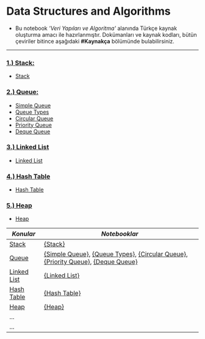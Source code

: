 # Data Structures and Algorithms
- Bu notebook <i>'Veri Yapıları ve Algoritma'</i> alanında Türkçe kaynak oluşturma amacı ile hazırlanmıştır. Dokümanları ve kaynak kodları, bütün çeviriler bitince aşağıdaki <b>#Kaynakça</b> bölümünde bulabilirsiniz.
<hr>

### [1.) Stack:](https://github.com/erogluegemen/Data-Structures-and-Algorithms/tree/main/Stack)
- [Stack](https://github.com/erogluegemen/Data-Structure-and-Algorithm/blob/main/Stack/stack_1.ipynb)

### [2.) Queue:](https://github.com/erogluegemen/Data-Structures-and-Algorithms/tree/main/Queue)
- [Simple Queue](https://github.com/erogluegemen/Data-Structure-and-Algorithm/blob/main/Queue/%5B1%5Dsimple_queue.ipynb)
- [Queue Types](https://github.com/erogluegemen/Data-Structure-and-Algorithm/blob/main/Queue/%5B2%5Dtypes_of_queue.ipynb)
- [Circular Queue](https://github.com/erogluegemen/Data-Structure-and-Algorithm/blob/main/Queue/%5B3%5Dcircular_queue.ipynb)
- [Priority Queue](https://github.com/erogluegemen/Data-Structure-and-Algorithm/blob/main/Queue/%5B4%5Dpriority_queue.ipynb)
- [Deque Queue](https://github.com/erogluegemen/Data-Structures-and-Algorithms/blob/main/Queue/%5B5%5Ddeque_queue.ipynb)

### [3.) Linked List](https://github.com/erogluegemen/Data-Structures-and-Algorithms/tree/main/Linked%20List)
- [Linked List](https://github.com/erogluegemen/Data-Structures-and-Algorithms/blob/main/Linked%20List/linked_list.ipynb)

### [4.) Hash Table](https://github.com/erogluegemen/Data-Structures-and-Algorithms/tree/main/Hash%20Table)
- [Hash Table](https://github.com/erogluegemen/Data-Structures-and-Algorithms/blob/main/Hash%20Table/hash_table.ipynb)

### [5.) Heap](https://github.com/erogluegemen/Data-Structures-and-Algorithms/tree/main/Heap)
- [Heap](https://github.com/erogluegemen/Data-Structures-and-Algorithms/blob/main/Heap/Heap.ipynb)

| *Konular*                   | *Notebooklar*                                                                    |
| ----------------------------|----------------------------------------------------------------------------------| 
|      [Stack](https://github.com/erogluegemen/Data-Structures-and-Algorithms/tree/main/Stack)                   |        [{Stack}](https://github.com/erogluegemen/Data-Structure-and-Algorithm/blob/main/Stack/stack_1.ipynb)                     |
|[Queue](https://github.com/erogluegemen/Data-Structures-and-Algorithms/tree/main/Queue)                         |        [{Simple Queue}](https://github.com/erogluegemen/Data-Structure-and-Algorithm/blob/main/Queue/%5B1%5Dsimple_queue.ipynb), [{Queue Types}](https://github.com/erogluegemen/Data-Structure-and-Algorithm/blob/main/Queue/%5B2%5Dtypes_of_queue.ipynb), [{Circular Queue}](https://github.com/erogluegemen/Data-Structure-and-Algorithm/blob/main/Queue/%5B3%5Dcircular_queue.ipynb), [{Priority Queue}](https://github.com/erogluegemen/Data-Structure-and-Algorithm/blob/main/Queue/%5B4%5Dpriority_queue.ipynb), [{Deque Queue}](https://github.com/erogluegemen/Data-Structures-and-Algorithms/blob/main/Queue/%5B5%5Ddeque_queue.ipynb)        |
|[Linked List](https://github.com/erogluegemen/Data-Structures-and-Algorithms/tree/main/Linked%20List)           |        [{Linked List}](https://github.com/erogluegemen/Data-Structures-and-Algorithms/blob/main/Linked%20List/linked_list.ipynb)       |
|[Hash Table](https://github.com/erogluegemen/Data-Structures-and-Algorithms/tree/main/Hash%20Table)             |        [{Hash Table}](https://github.com/erogluegemen/Data-Structures-and-Algorithms/blob/main/Hash%20Table/hash_table.ipynb)         |
|[Heap](https://github.com/erogluegemen/Data-Structures-and-Algorithms/tree/main/Heap)                           |        [{Heap}](https://github.com/erogluegemen/Data-Structures-and-Algorithms/blob/main/Heap/Heap.ipynb)                       |
| ...                         |                                                                                  |
| ...                         |                                                                                  |
